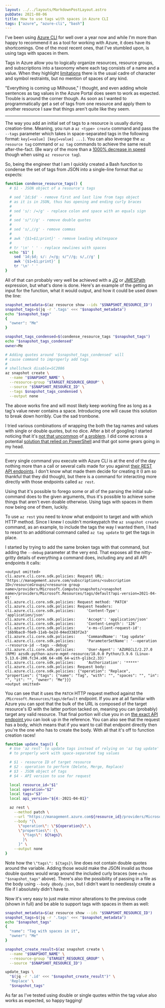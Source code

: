 ```yaml
---
layout: ../../layouts/MarkdownPostLayout.astro
pubDate: 2021-08-06
title: How to use tags with spaces in Azure CLI
tags: ["azure", "azure-cli", "bash"]
---
```

I've been using [Azure CLI](https://docs.microsoft.com/en-us/cli/azure/ "Azure Command-Line Interface overview") for well over a year now and while I'm more than happy to recommend it as a tool for working with Azure, it does have its shortcomings. One of the most recent ones, that I've stumbled upon, is using tags with spaces in them.

Tags in Azure allow you to logically organize resources, resource groups, and subscriptions into a taxonomy where each tag consists of a name and a value. When they highlight [limitations](https://docs.microsoft.com/en-us/azure/azure-resource-manager/management/tag-resources?tabs=json#limitations "Azure tags' limitations") there is the usual cadre of character and symbol restraints, but no mention of spaces of any kind.

"Everything is coming up Milhouse," I thought, and even adding whole sentences as tag values in the Azure Portal does seem to work as expected. Trouble is around the corner though. As soon as I wanted to programmatically get a set of tags from one resource and apply them to another resource I saw that things aren't quite like they seem.

***

The way you add an initial set of tags to a resource is usually during creation-time. Meaning, you run a `az <type> create` command and pass the `--tags` parameter which takes in space-separated tags in the following format: `key[=value] [key[=value] ...]`. You can also leverage the `az resource tag` command or `az tag` commands to achieve the same result after-the-fact. (Be wary of the more than a [1000% decrease in speed](https://github.com/Azure/azure-cli/issues/17247 "'az resource tag' speed issue in GitHub") though when using `az resource tag`).

So, being the engineer that I am I quickly created a Bash function to condense the set of tags from JSON into a single-line format that `az` expects:

```bash
function condense_resource_tags() {
  # $1 - JSON object of a resource's tags

  # sed '1d;$d' - remove first and last line from tags object
  # as it is in JSON, thus has opening and ending curly braces
  #
  # sed 's/: /=/g' - replace colon and space with an equals sign
  #
  # sed 's/"//g' - remove double quotes
  #
  # sed 's/,//g' - remove commas
  #
  # awk '{$1=$1;print}' - remove leading whitespace
  #
  # tr '\n' ' ' - replace newlines with spaces
  echo "$1" |
    sed '1d;$d; s/: /=/g; s/"//g; s/,//g' |
    awk '{$1=$1;print}' |
    tr '\n' ' '
}
```

All of that can probably very well be achieved with a [JQ](https://stedolan.github.io/jq/ "jq is a lightweight and flexible command-line JSON processor") or [JMESPath](https://jmespath.org/ "JMESPath is a query language for JSON") expression, but what's done is done. Here's an example of the getting an input for the function, what it would output, and how it could be used down the line:

```bash
snapshot_metadata=$(az resource show --ids "$SNAPSHOT_RESOURCE_ID")
snapshot_tags=$(jq -r '.tags' <<< "$snapshot_metadata")
echo "$snapshot_tags"
{
  "owner": "Me"
}

snapshot_tags_condensed=$(condense_resource_tags "$snapshot_tags")
echo "$snapshot_tags_condensed"
owner=Me

# Adding quotes around '$snapshot_tags_condensed' will
# cause command to improperly add tags
#
# shellcheck disable=SC2086
az snapshot create \
  --name "$SNAPSHOT_NAME" \
  --resource-group "$TARGET_RESOURCE_GROUP" \
  --source "$SNAPSHOT_RESOURCE_ID" \
  --tags $snapshot_tags_condensed \
  --output none
```

The above works fine and will most likely keep working fine as long as a tag's value never contains a space. Introducing one will cause this solution to break down horribly. Cue the sad trombone.

I tried various combinations of wrapping the both the tag names and values with single or double quotes, but no dice. After a bit of googling I started noticing that it's [not that uncommon](https://github.com/Azure/azure-cli/issues/1863 "Azure CLI GitHub issue with using spaces in tags") of [a problem](https://social.msdn.microsoft.com/Forums/azure/en-US/263f098e-a515-4a0b-b730-2e6e1fa35516/azure-cli-add-azure-tag-values-with-spaces?forum=azurescripting "MSDN post about using spaces in tags"). I did come across a potential [solution that relied on PowerShell](https://stackoverflow.com/questions/59198657/how-to-pass-tags-with-space "StackOverflow solution to using spaces in tags") and that got some gears going in my head.

***

Every single command you execute with Azure CLI is at the end of the day nothing more than a call or several calls made for you against [their REST API endpoints](https://docs.microsoft.com/en-us/rest/api/azure/ "Azure REST API reference documentation"). I don't know what made them decide for creating it (I am so thankful that they did though), but there is a command for interacting more directly with those endpoints called `az rest`.

Using that it's possible to forego some or all of the parsing the initial sub-command does to the given arguments, thus it's possible to achieve some things that aren't even doable otherwise. Using tags with spaces in them now being one of them, luckily.

To use `az rest` you need to know what endpoint to target and with which HTTP method. Since I knew I couldn't monkeypatch the `az snapshot create` command, as an example, to include the tags the way I wanted them, I had to resort to an additional command called `az tag update` to get the tags in place.

I started by trying to add the same broken tags with that command, but adding the `--debug` parameter at the very end. That exposes all the nitty-gritty details of everything a command does, including any and all API endpoints it calls:

```
<output omitted>
cli.azure.cli.core.sdk.policies: Request URL: 'https://management.azure.com/subscriptions/<subscription ID>/resourceGroups/<resource group name>/providers/Microsoft.Compute/snapshots/<snapshot name>/providers/Microsoft.Resources/tags/default?api-version=2021-04-01'
cli.azure.cli.core.sdk.policies: Request method: 'PATCH'
cli.azure.cli.core.sdk.policies: Request headers:
cli.azure.cli.core.sdk.policies:     'Content-Type': 'application/json'
cli.azure.cli.core.sdk.policies:     'Accept': 'application/json'
cli.azure.cli.core.sdk.policies:     'Content-Length': '126'
cli.azure.cli.core.sdk.policies:     'x-ms-client-request-id': '16b9bac0-f6e9-11eb-be2d-04ed3383f2e3'
cli.azure.cli.core.sdk.policies:     'CommandName': 'tag update'
cli.azure.cli.core.sdk.policies:     'ParameterSetName': '--operation --resource-id --tags --debug'
cli.azure.cli.core.sdk.policies:     'User-Agent': 'AZURECLI/2.27.0 (RPM) azsdk-python-azure-mgmt-resource/18.0.0 Python/3.9.6 (Linux-5.13.6-200.fc34.x86_64-x86_64-with-glibc2.33)'
cli.azure.cli.core.sdk.policies:     'Authorization': '*****'
cli.azure.cli.core.sdk.policies: Request body:
cli.azure.cli.core.sdk.policies: {"operation": "Replace", "properties": {"tags": {"name": "Tag", "with": "", "spaces": "", "in": "", "it": "", "owner": "Me"}}}
<output omitted>
```

You can see that it uses the `PATCH` HTTP request method against the `/Microsoft.Resources/tags/default` endpoint. If you are at all familiar with Azure you can spot that the bulk of the URL is composed of the target resource's ID with the latter portion tacked on, meaning you can (probably) target any valid resource. That final portion will clue you in on [the exact API endpoint ](https://docs.microsoft.com/en-us/rest/api/resources/tags/update-at-scope "Tags - Update At Scope REST API reference")you can look up in the reference. You can also see that the request has a body, which means that if you want to call that endpoint directly then you're the one who has to create the body. With all that it's off to function creation races!

```bash
function update_tags() {
  # Use 'az rest' to update tags instead of relying on 'az tag update'
  # to properly work with space-separated tag values

  # $1 - resource ID of target resource
  # $2 - operation to perform (Delete, Merge, Replace)
  # $3 - JSON object of tags
  # $4 - API version to use for request

  local resource_id="$1"
  local operation="$2"
  local tags="$3"
  local api_version="${4:-2021-04-01}"

  az rest \
    --method patch \
    --url "https://management.azure.com${resource_id}/providers/Microsoft.Resources/tags/default?api-version=${api_version}" \
    --body "{\
      \"operation\": \"${operation}\",\
      \"properties\": {\
        \"tags\": ${tags}\
        }\
      }" \
    --output none
}
```

Note how the `\"tags\": ${tags}\` line does not contain double quotes around the variable. Adding those would make the JSON invalid as those double quotes would wrap around the included curly braces (see `echo "$snapshot_tags"` above). There's also the possibility of passing in a file as the body using `--body @body.json`, but I didn't want to needlessly create a file if I absolutely didn't have to.

Now it's very easy to just make minor alterations to the previous code (shown in full) and be able to support tags with spaces in them as well:

```bash
snapshot_metadata=$(az resource show --ids "$SNAPSHOT_RESOURCE_ID")
snapshot_tags=$(jq -r '.tags' <<< "$snapshot_metadata")
echo "$snapshot_tags"
{
  "name": "Tag with spaces in it",
  "owner": "Me"
}

snapshot_create_result=$(az snapshot create \
  --name "$SNAPSHOT_NAME" \
  --resource-group "$TARGET_RESOURCE_GROUP" \
  --source "$SNAPSHOT_RESOURCE_ID")

update_tags \
  "$(jq -r '.id' <<< "$snapshot_create_result")" \
  'Replace' \
  "$snapshot_tags"
```

As far as I've tested using double or single quotes within the tag value also works as expected, so happy tagging!
